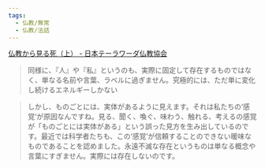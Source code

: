 ```yaml
---
tags:
  - 仏教/無常
  - 仏教/法話
---
```

[仏教から見る死（上） - 日本テーラワーダ仏教協会](https://j-theravada.com/dhamma/oriori/%E4%BB%8F%E6%95%99%E3%81%8B%E3%82%89%E8%A6%8B%E3%82%8B%E6%AD%BB%EF%BC%88%E4%B8%8A%EF%BC%89/)

>同様に、『人』や『私』というのも、実際に固定して存在するものではなく、単なる名前や言葉、ラベルに過ぎません。究極的には、ただ単に変化し続けるエネルギーしかない

>しかし、ものごとには、実体があるように見えます。それは私たちの‘感覚’が原因なんですね。見る、聞く、喚ぐ、味わう、触れる、考えるの感覚が「ものごとには実体がある」という誤った見方を生み出しているのです。最近では科学者たちも、この‘感覚’が信頼することのできない暖味なものであることを認めました。永遠不滅な存在というものは単なる概念や言葉にすぎません。実際には存在しないのです。

